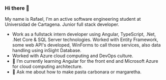 ### Hi there 👋

My name is Rafael, I'm an active software engineering student at Universidad de Cartagena.  Junior full stack developer.


-  Work as a fullstack intern developer using Angular, TypeScript, .Net, .Net Core & SQL Server technologies.  Worked with Entity Framework, some web API's developed, WinForms to call those services, also data handling using inSight Database.
-  Worked with Azure cloud computing and DevOps culture.
- 🌱 I’m currently learning Angular for the front end and Microsoft Azure for cloud computing architecture.
- 💬 Ask me about how to make pasta carbonara or margaretha.
